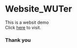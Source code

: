 # Website_WUTer

This is a websit demo  
Click [here](https://Kingfish404.github.io/Website_WUTer) to visit.

### Thank you
